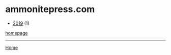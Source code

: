 # ammonitepress.com

  * [2019](./ammonitepress-com-2019.md) (1)

[homepage](https://www.ammonitepress.com/)

----

[Home](../index.md)
